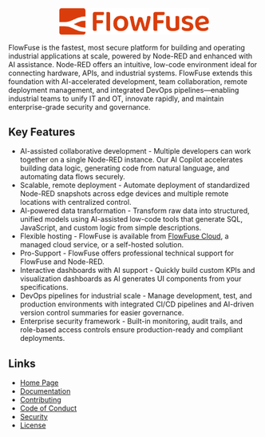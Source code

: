 <div align="center"> <a href="https://flowfuse.com/">
    <img
      src="https://github.com/FlowFuse/website/blob/main/src/handbook/images/logos/ff-logo--wordmark--light.png"
      width="300"
      height="auto"
    />
  </a>
</div>

FlowFuse is the fastest, most secure platform for building and operating industrial applications at scale, powered by Node-RED and enhanced with AI assistance.
Node-RED offers an intuitive, low-code environment ideal for connecting hardware, APIs, and industrial systems. FlowFuse extends this foundation with AI-accelerated development, team collaboration, remote deployment management, and integrated DevOps pipelines—enabling industrial teams to unify IT and OT, innovate rapidly, and maintain enterprise-grade security and governance.

## Key Features

* AI-assisted collaborative development - Multiple developers can work together on a single Node-RED instance. Our AI Copilot accelerates building data logic, generating code from natural language, and automating data flows securely.
* Scalable, remote deployment - Automate deployment of standardized Node-RED snapshots across edge devices and multiple remote locations with centralized control.
* AI-powered data transformation - Transform raw data into structured, unified models using AI-assisted low-code tools that generate SQL, JavaScript, and custom logic from simple descriptions.
* Flexible hosting - FlowFuse is available from [FlowFuse Cloud](https://app.flowfuse.com/account/create), a managed cloud service, or a self-hosted solution. 
* Pro-Support - FlowFuse offers professional technical support for FlowFuse and Node-RED.
* Interactive dashboards with AI support - Quickly build custom KPIs and visualization dashboards as AI generates UI components from your specifications.
* DevOps pipelines for industrial scale - Manage development, test, and production environments with integrated CI/CD pipelines and AI-driven version control summaries for easier governance.
* Enterprise security framework - Built-in monitoring, audit trails, and role-based access controls ensure production-ready and compliant deployments.

## Links

- [Home Page](https://flowfuse.com/)
- [Documentation](https://flowfuse.com/docs)
- [Contributing](https://flowfuse.com/docs/contribute/introduction/)
- [Code of Conduct](https://github.com/FlowFuse/flowfuse/blob/main/CODE_OF_CONDUCT.md)
- [Security](https://github.com/FlowFuse/flowfuse/blob/main/SECURITY.md)
- [License](https://github.com/FlowFuse/flowfuse/blob/main/LICENSE)
